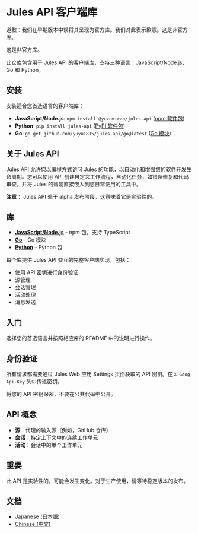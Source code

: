 
# Jules API 客户端库

道歉：我们在早期版本中误将其呈现为官方库。我们对此表示歉意。这是非官方库。

这是非官方库。

此仓库包含用于 Jules API 的客户端库，支持三种语言：JavaScript/Node.js、Go 和 Python。

## 安装

安装适合您首选语言的客户端库：

- **JavaScript/Node.js**: `npm install @yuzumican/jules-api` ([npm 软件包](https://www.npmjs.com/package/@yuzumican/jules-api))
- **Python**: `pip install jules-api` ([PyPI 软件包](https://pypi.org/project/jules-api/1.0/))
- **Go**: `go get github.com/yuyu1815/jules-api/go@latest` ([Go 模块](https://github.com/yuyu1815/jules-api/tree/main/go))

## 关于 Jules API

Jules API 允许您以编程方式访问 Jules 的功能，以自动化和增强您的软件开发生命周期。您可以使用 API 创建自定义工作流程，自动化任务，如错误修复和代码审查，并将 Jules 的智能直接嵌入到您日常使用的工具中。

**注意：** Jules API 处于 alpha 发布阶段，这意味着它是实验性的。

## 库

- [**JavaScript/Node.js**](https://github.com/yuyu1815/jules-api/tree/main/js) - npm 包，支持 TypeScript
- [**Go**](https://github.com/yuyu1815/jules-api/tree/main/go) - Go 模块
- [**Python**](https://github.com/yuyu1815/jules-api/tree/main/py) - Python 包

每个库提供 Jules API 交互的完整客户端实现，包括：

- 使用 API 密钥进行身份验证
- 源管理
- 会话管理
- 活动处理
- 消息发送

## 入门

选择您的首选语言并按照相应库的 README 中的说明进行操作。

## 身份验证

所有请求都需要通过 Jules Web 应用 Settings 页面获取的 API 密钥。在 `X-Goog-Api-Key` 头中传递密钥。

将您的 API 密钥保密，不要在公共代码中公开。

## API 概念

- **源**：代理的输入源（例如，GitHub 仓库）
- **会话**：特定上下文中的连续工作单元
- **活动**：会话中的单个工作单元

## 重要

此 API 是实验性的，可能会发生变化。对于生产使用，请等待稳定版本的发布。

## 文档

- [Japanese (日本語)](./README.ja.md)
- [Chinese (中文)](./README.zh.md)
